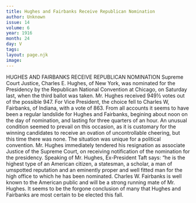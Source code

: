 ```yaml
---
title: Hughes and Fairbanks Receive Republican Nomination
author: Unknown
issue: 14
volume: 6
year: 1916
month: 24
day: V
tags:
layout: page.njk
image:
---
```

HUGHES AND FAIRBANKS RECEIVE REPUBLICAN NOMINATION      Supreme Court Justice, Charles E. Hughes, of New York, was nominated for the Presidency by the Republican National Convention at Chicago, on Saturday last, when the third ballot was taken. Mr. Hughes received 949½ votes out of the possible 947.      For Vice President, the choice fell to Charles W, Fairbanks, of Indiana, with a vote of 863.      From all accounts it seems to have been a regular landslide for Hughes and Fairbanks, begining about noon on the day of nomination, and lasting for three quarters of an hour.      An unusual condition seemed to prevail on this occasion, as it is customary for the winning candidates to receive an ovation of uncontrollable cheering, but this time there was none. The situation was unique for a political convention.       Mr. Hughes immediately tendered his resignation as associate Justice of the Supreme Court, on receiving notification of the nomination for the presidency.      Speaking of Mr. Hughes, Ex-President Taft says: “he is the highest type of an American citizen, a statesman, a scholar, a man of umspotted reputation and an eminently proper and well fitted man for the high office to which he has been nominated.       Charles W. Fairbanks is well known to the American public and will be a strong running mate of Mr. Hughes. It seems to be the forgone conclusion of many that Hughes and Fairbanks are most certain to be elected this fall.  

